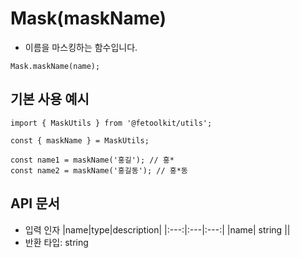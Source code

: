# Mask(maskName)

- 이름을 마스킹하는 함수입니다.

```tsx
Mask.maskName(name);
```

## 기본 사용 예시

```tsx
import { MaskUtils } from '@fetoolkit/utils';

const { maskName } = MaskUtils;

const name1 = maskName('홍길'); // 홍*
const name2 = maskName('홍길동'); // 홍*동
```

## API 문서

- 입력 인자
  |name|type|description|
  |:---:|:---|:---:|
  |name| string ||
- 반환 타입: string
